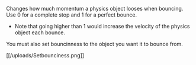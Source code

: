 Changes how much momentum a physics object looses when bouncing. Use 0 for a complete stop and 1 for a perfect bounce.
* Note that going higher than 1 would increase the velocity of the physics object each bounce.

You must also set bouncinness to the object you want it to bounce from.

[[/uploads/Setbounciness.png]]